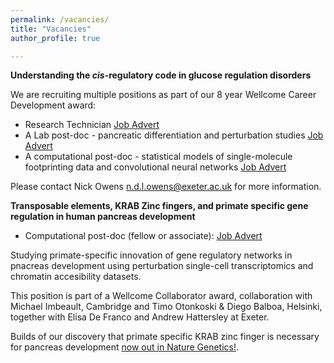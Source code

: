 ```yaml
---
permalink: /vacancies/
title: "Vacancies"
author_profile: true

---
```


**Understanding the *cis*-regulatory code in glucose regulation disorders**

We are recruiting multiple positions as part of our 8 year Wellcome Career Development award:

  - Research Technician [Job Advert](https://jobs.exeter.ac.uk/hrpr_webrecruitment/wrd/run/ETREC107GF.open?VACANCY_ID=803754gjoq&WVID=3817591jNg&LANG=USA)
  - A Lab post-doc - pancreatic differentiation and perturbation studies [Job Advert](https://jobs.exeter.ac.uk/hrpr_webrecruitment/wrd/run/ETREC107GF.open?VACANCY_ID=590670grK9&WVID=3817591jNg)
  - A computational post-doc - statistical models of single-molecule footprinting data and convolutional neural networks [Job Advert](https://jobs.exeter.ac.uk/hrpr_webrecruitment/wrd/run/ETREC107GF.open?VACANCY_ID=678947grK9&WVID=3817591jNg)


Please contact Nick Owens n.d.l.owens@exeter.ac.uk for more information.

**Transposable elements, KRAB Zinc fingers, and primate specific gene regulation in human pancreas development**

* Computational post-doc (fellow or associate): [Job Advert](https://jobs.exeter.ac.uk/hrpr_webrecruitment/wrd/run/ETREC107GF.open?VACANCY_ID=077726gd8c&WVID=3817591jNg)

Studying primate-specific innovation of gene regulatory networks in pnacreas development using perturbation single-cell transcriptomics and chromatin accesibility datasets.

This position is part of a Wellcome Collaborator award, collaboration with Michael Imbeault, Cambridge and Timo Otonkoski & Diego Balboa, Helsinki, together with Elisa De Franco and Andrew Hattersley at Exeter.

Builds of our discovery that primate specific KRAB zinc finger is necessary for pancreas development [now out in Nature Genetics!](https://www.nature.com/articles/s41588-023-01565-x). 
